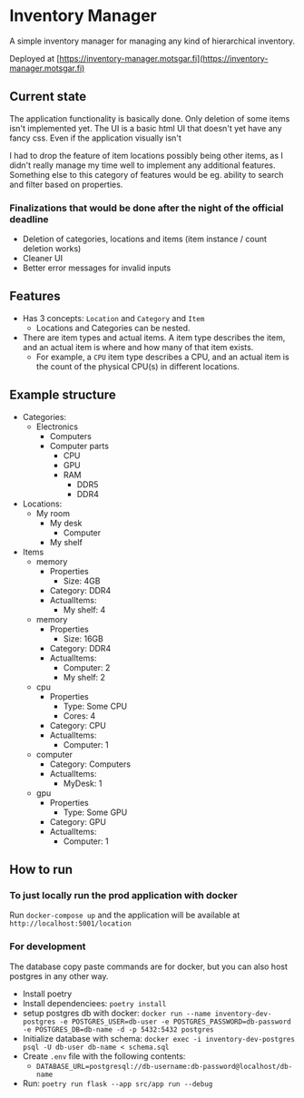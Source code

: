 # Inventory Manager

A simple inventory manager for managing any kind of hierarchical inventory.

Deployed at [https://inventory-manager.motsgar.fi](https://inventory-manager.motsgar.fi)

## Current state

The application functionality is basically done. Only deletion of some items isn't implemented yet.
The UI is a basic html UI that doesn't yet have any fancy css. Even if the application visually isn't

I had to drop the feature of item locations possibly being other items, as I didn't really manage
my time well to implement any additional features. Something else to this category of features would
be eg. ability to search and filter based on properties.

### Finalizations that would be done after the night of the official deadline

-   Deletion of categories, locations and items (item instance / count deletion works)
-   Cleaner UI
-   Better error messages for invalid inputs

## Features

-   Has 3 concepts: `Location` and `Category` and `Item`
    -   Locations and Categories can be nested.
-   There are item types and actual items. A item type describes the item, and an actual item is where and how many of that item exists.
    -   For example, a `CPU` item type describes a CPU, and an actual item is the count of the physical CPU(s) in different locations.

## Example structure

-   Categories:
    -   Electronics
        -   Computers
        -   Computer parts
            -   CPU
            -   GPU
            -   RAM
                -   DDR5
                -   DDR4
-   Locations:
    -   My room
        -   My desk
            -   Computer
        -   My shelf
-   Items
    -   memory
        -   Properties
            -   Size: 4GB
        -   Category: DDR4
        -   ActualItems:
            -   My shelf: 4
    -   memory
        -   Properties
            -   Size: 16GB
        -   Category: DDR4
        -   ActualItems:
            -   Computer: 2
            -   My shelf: 2
    -   cpu
        -   Properties
            -   Type: Some CPU
            -   Cores: 4
        -   Category: CPU
        -   ActualItems:
            -   Computer: 1
    -   computer
        -   Category: Computers
        -   ActualItems:
            -   MyDesk: 1
    -   gpu
        -   Properties
            -   Type: Some GPU
        -   Category: GPU
        -   ActualItems:
            -   Computer: 1

## How to run

### To just locally run the prod application with docker

Run `docker-compose up` and the application will be available at `http://localhost:5001/location`

### For development

The database copy paste commands are for docker, but you can also host postgres in any other way.

-   Install poetry
-   Install dependenciees: `poetry install`
-   setup postgres db with docker: `docker run --name inventory-dev-postgres -e POSTGRES_USER=db-user -e POSTGRES_PASSWORD=db-password -e POSTGRES_DB=db-name -d -p 5432:5432 postgres`
-   Initialize database with schema: `docker exec -i inventory-dev-postgres psql -U db-user db-name < schema.sql`
-   Create `.env` file with the following contents:
    -   `DATABASE_URL=postgresql://db-username:db-password@localhost/db-name`
-   Run: `poetry run flask --app src/app run --debug`
